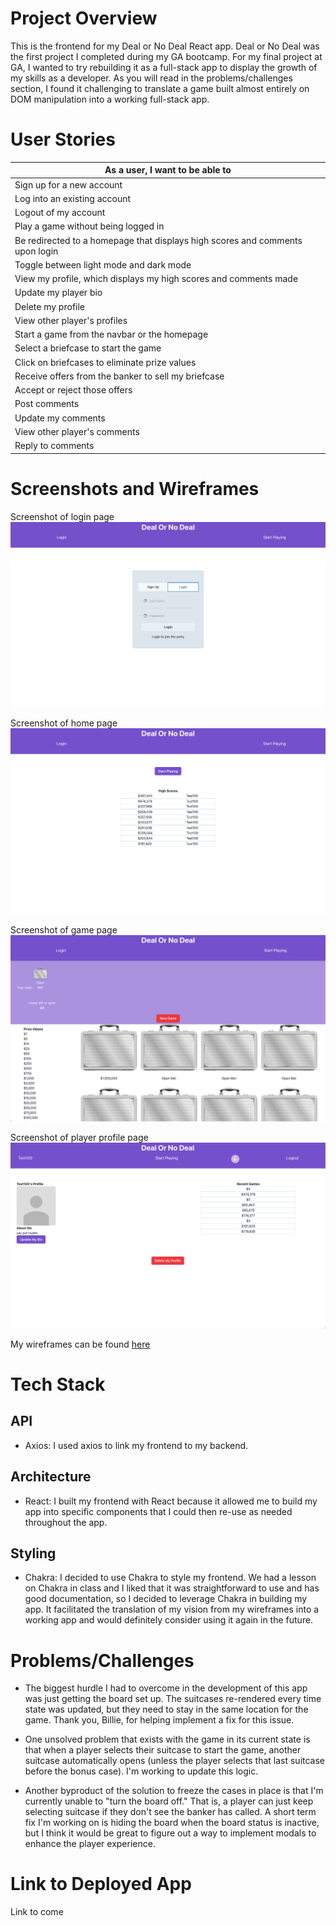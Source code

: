 # Project Overview
This is the frontend for my Deal or No Deal React app. Deal or No Deal was the first project I completed during my GA bootcamp. For my final project at GA, I wanted to try rebuilding it as a full-stack app to display the growth of my skills as a developer. As you will read in the problems/challenges section, I found it challenging to translate a game built almost entirely on DOM manipulation into a working full-stack app.

# User Stories
|As a user, I want to be able to|
|-|
|Sign up for a new account|
|Log into an existing account|
|Logout of my account|
|Play a game without being logged in|
|Be redirected to a homepage that displays high scores and comments upon login|
|Toggle between light mode and dark mode|
|View my profile, which displays my high scores and comments made|
|Update my player bio|
|Delete my profile|
|View other player's profiles|
|Start a game from the navbar or the homepage|
|Select a briefcase to start the game|
|Click on briefcases to eliminate prize values|
|Receive offers from the banker to sell my briefcase|
|Accept or reject those offers|
|Post comments|
|Update my comments|
|View other player's comments|
|Reply to comments|

# Screenshots and Wireframes
Screenshot of login page
![Screenshot of login page](images/login_screen.png)

Screenshot of home page
![Screenshot of home page](images/home_screen.png)

Screenshot of game page
![Screenshot of game page](images/game_screen.png)

Screenshot of player profile page
![Screenshot of player profile page](images/profile_screen.png)

My wireframes can be found [here](https://whimsical.com/deal-or-no-deal-react-5KPJujAkdQRgy4vdQsXy8C@2Ux7TurymMgc1t5ATL5b)


# Tech Stack

## API
- Axios: I used axios to link my frontend to my backend.

## Architecture
- React: I built my frontend with React because it allowed me to build my app into specific components that I could then re-use as needed throughout the app.

## Styling
- Chakra: I decided to use Chakra to style my frontend. We had a lesson on Chakra in class and I liked that it was straightforward to use and has good documentation, so I decided to leverage Chakra in building my app. It facilitated the translation of my vision from my wireframes into a working app and would definitely consider using it again in the future.

# Problems/Challenges
* The biggest hurdle I had to overcome in the development of this app was just getting the board set up. The suitcases re-rendered every time state was updated, but they need to stay in the same location for the game. Thank you, Billie, for helping implement a fix for this issue.

* One unsolved problem that exists with the game in its current state is that when a player selects their suitcase to start the game, another suitcase automatically opens (unless the player selects that last suitcase before the bonus case). I'm working to update this logic.

* Another byproduct of the solution to freeze the cases in place is that I'm currently unable to "turn the board off." That is, a player can just keep selecting suitcase if they don't see the banker has called. A short term fix I'm working on is hiding the board when the board status is inactive, but I think it would be great to figure out a way to implement modals to enhance the player experience.

# Link to Deployed App
Link to come